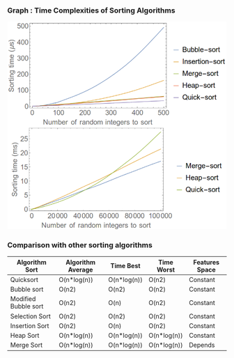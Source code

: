 ### Graph : Time Complexities of Sorting Algorithms
<img src="images/comparison.png"/>

### Comparison with other sorting algorithms

|Algorithm Sort 	|Algorithm Average |	Time Best |	Time Worst |	Features Space |
|-----------------------|------------------|--------------|---------------|--------------------|
|Quicksort 	|O(n*log(n)) |	O(n*log(n)) |	O(n2) |	Constant |
|Bubble sort 	|O(n2) 	|O(n2) |	O(n2) |	Constant |
|Modified Bubble sort| 	O(n2) |	O(n) 	|O(n2) 	|Constant |
|Selection Sort |	O(n2) |	O(n2) |	O(n2) 	|Constant |
|Insertion Sort |	O(n2) |	O(n) 	|O(n2) |	Constant |
|Heap Sort 	|O(n*log(n)) |	O(n*log(n)) |	O(n*log(n)) |	Constant |
|Merge Sort 	|O(n*log(n)) |	O(n*log(n)) |	O(n*log(n)) |	Depends |
